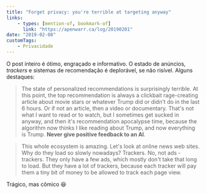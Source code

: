 ```yaml
---
title: "Forget privacy: you're terrible at targeting anyway"
links:
    - types: [mention-of, bookmark-of]
      link: "https://apenwarr.ca/log/20190201"
date: "2019-02-08"
customTags:
    - Privacidade
---
```


O post inteiro é ótimo, engraçado e informativo. O estado de anúncios, <i lang='en'>trackers</i> e sistemas de recomendação é deplorável, se não risível. Alguns destaques:

> The state of personalized recommendations is surprisingly terrible. At this point, the top recommendation is always a clickbait rage-creating article about movie stars or whatever Trump did or didn't do in the last 6 hours. Or if not an article, then a video or documentary. That's not what I want to read or to watch, but I sometimes get sucked in anyway, and then it's recommendation apocalypse time, because the algorithm now thinks I like reading about Trump, and now everything is Trump. **Never give positive feedback to an AI**.

> This whole ecosystem is amazing. Let's look at online news web sites. Why do they load so slowly nowadays? Trackers. No, not ads - trackers. They only have a few ads, which mostly don't take that long to load. But they have a lot of trackers, because each tracker will pay them a tiny bit of money to be allowed to track each page view.

Trágico, mas cômico 😆
